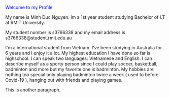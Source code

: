 <!DOCTYPE html>
<html>
<body>

<h style="color:blue;">Welcome to my Profile</h>

</body>
</html>

<p>My name is Minh Duc Nguyen. Im a 1st year student studying Bachelor of I.T at RMIT University.<p>
<p>My student number is s3766338 and my email address is s3766338@student.rmit.edu.au <p>
I'm a international student from Vietnam. I've been studying in Australia for 6 years and I enjoy it a lot. My highest education I have done so far is highschool. I can speak two languages:
Vietnamese and English. I can describe myself as a sporty person since I could play soccer, basketball, badminton and more but my favorite one is badminton. My hobbies are nothing too special
only playing badminton twice a week ( used to before Covid-19 ), hanging out with friends and playing games.</p>
<p>This is another paragraph.</p>

</body>
</html>

